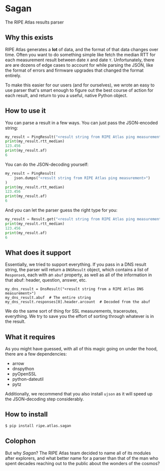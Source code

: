 # Sagan
The RIPE Atlas results parser

## Why this exists

RIPE Atlas generates a **lot** of data, and the format of that data changes over
time.  Often you want to do something simple like fetch the median RTT for each
measurement result between date `X` and date `Y`.  Unfortunately, there are are
dozens of edge cases to account for while parsing the JSON, like the format of
errors and firmware upgrades that changed the format entirely.

To make this easier for our users (and for ourselves), we wrote an easy to use
parser that's smart enough to figure out the best course of action for each
result, and return to you a useful, native Python object.

## How to use it

You can parse a result in a few ways.  You can just pass the JSON-encoded
string:

```python
my_result = PingResult("<result string from RIPE Atlas ping measurement>")
print(my_result.rtt_median)
123.456
print(my_result.af)
6
```

You can do the JSON-decoding yourself:

```python
my_result = PingResult(
    json.dumps("<result string from RIPE Atlas ping measurement>")
)
print(my_result.rtt_median)
123.456
print(my_result.af)
6
```

And you can let the parser guess the right type for you:

```python
my_result = Result.get("<result string from RIPE Atlas ping measurement>")
print(my_result.rtt_median)
123.456
print(my_result.af)
6
```

## What does it support

Essentially, we tried to support everything.  If you pass in a DNS result
string, the parser will return a `DNSResult` object, which contains a list of
`Response`s, each with an `abuf` property, as well as all of the information in
that abuf: header, question, answer, etc.

```
my_dns_result = DnsResult("<result string from a RIPE Atlas DNS measurement>")
my_dns_result.abuf  # The entire string
my_dns_result.responses[0].header.arcount  # Decoded from the abuf
```

We do the same sort of thing for SSL measurements, traceroutes, everything.  We
try to save you the effort of sorting through whatever is in the result.

## What it requires

As you might have guessed, with all of this magic going on under the hood, there
are a few dependencies:

* arrow
* dnspython
* pyOpenSSL
* python-dateutil
* pytz

Additionally, we recommend that you also install `ujson` as it will speed up the
JSON-decoding step considerably.

## How to install

```bash
$ pip install ripe.atlas.sagan
```

## Colophon

But why *Sagan*?  The RIPE Atlas team decided to name all of its modules after
explorers, and what better name for a parser than that of the man who spent
decades reaching out to the public about the wonders of the cosmos?
